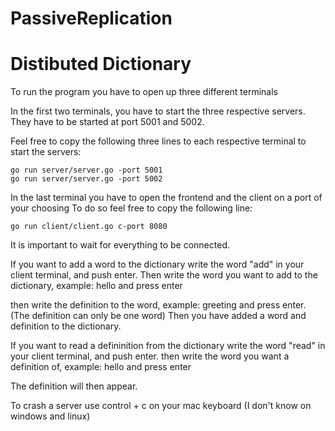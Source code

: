 # PassiveReplication
# Distibuted Dictionary
To run the program you have to open up three different terminals

In the first two terminals, you have to start the three respective servers. They have to be started at port 5001 and 5002.

Feel free to copy the following three lines to each respective terminal to start the servers:

    go run server/server.go -port 5001
    go run server/server.go -port 5002

In the last terminal you have to open the frontend and the client on a port of your choosing
To do so feel free to copy the following line:

    go run client/client.go c-port 8080

It is important to wait for everything to be connected.

If you want to add a word to the dictionary write the word "add" in your client terminal, and push enter.
Then write the word you want to add to the dictionary, example: 
hello
and press enter

then write the definition to the word, example:
greeting
and press enter.
(The definition can only be one word)
Then you have added a word and definition to the dictionary.

If you want to read a defininition from the dictionary write the word "read" in your client terminal, and push enter.
then write the word you want a definition of, example:
hello
and press enter

The definition will then appear.

To crash a server use control + c on your mac keyboard
(I don't know on windows and linux)
